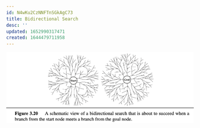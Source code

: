 ```yaml
---
id: N4wKu2CzNNFTnSGkAgC73
title: Bidirectional Search
desc: ''
updated: 1652990317471
created: 1644479711958
---
```

![](./assets/images/2022-02-10-08-55-33.png)
